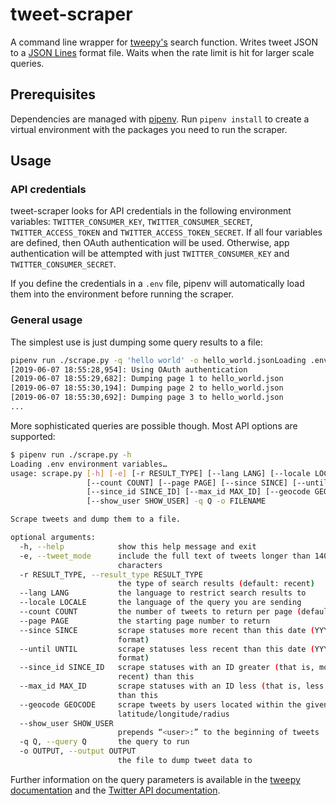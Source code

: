 # tweet-scraper

A command line wrapper for [tweepy's](https://tweepy.readthedocs.io/en/latest/) search function. Writes tweet JSON to a [JSON Lines](http://jsonlines.org/) format file. Waits when the rate limit is hit for larger scale queries. 

## Prerequisites

Dependencies are managed with [pipenv](https://pipenv.readthedocs.io/en/latest/). Run `pipenv install` to create a virtual environment with the packages you need to run the scraper.

## Usage

### API credentials

tweet-scraper looks for API credentials in the following environment variables: `TWITTER_CONSUMER_KEY`, `TWITTER_CONSUMER_SECRET`, `TWITTER_ACCESS_TOKEN` and `TWITTER_ACCESS_TOKEN_SECRET`. If all four variables are defined, then OAuth authentication will be used. Otherwise, app authentication will be attempted with just `TWITTER_CONSUMER_KEY` and `TWITTER_CONSUMER_SECRET`.

If you define the credentials in a `.env` file, pipenv will automatically load them into the environment before running the scraper.

### General usage

The simplest use is just dumping some query results to a file:

```bash
pipenv run ./scrape.py -q 'hello world' -o hello_world.jsonLoading .env environment variables…
[2019-06-07 18:55:28,954]: Using OAuth authentication
[2019-06-07 18:55:29,682]: Dumping page 1 to hello_world.json
[2019-06-07 18:55:30,194]: Dumping page 2 to hello_world.json
[2019-06-07 18:55:30,692]: Dumping page 3 to hello_world.json
...
```

More sophisticated queries are possible though. Most API options are supported:

```bash
$ pipenv run ./scrape.py -h
Loading .env environment variables…
usage: scrape.py [-h] [-e] [-r RESULT_TYPE] [--lang LANG] [--locale LOCALE]
                 [--count COUNT] [--page PAGE] [--since SINCE] [--until UNTIL]
                 [--since_id SINCE_ID] [--max_id MAX_ID] [--geocode GEOCODE]
                 [--show_user SHOW_USER] -q Q -o FILENAME

Scrape tweets and dump them to a file.

optional arguments:
  -h, --help            show this help message and exit
  -e, --tweet_mode      include the full text of tweets longer than 140
                        characters
  -r RESULT_TYPE, --result_type RESULT_TYPE
                        the type of search results (default: recent)
  --lang LANG           the language to restrict search results to
  --locale LOCALE       the language of the query you are sending
  --count COUNT         the number of tweets to return per page (default: 100)
  --page PAGE           the starting page number to return
  --since SINCE         scrape statuses more recent than this date (YYYY-MM-DD
                        format)
  --until UNTIL         scrape statuses less recent than this date (YYYY-MM-DD
                        format)
  --since_id SINCE_ID   scrape statuses with an ID greater (that is, more
                        recent) than this
  --max_id MAX_ID       scrape statuses with an ID less (that is, less recent)
                        than this
  --geocode GEOCODE     scrape tweets by users located within the given
                        latitude/longitude/radius
  --show_user SHOW_USER
                        prepends “<user>:” to the beginning of tweets
  -q Q, --query Q       the query to run
  -o OUTPUT, --output OUTPUT
                        the file to dump tweet data to
```

Further information on the query parameters is available in the [tweepy documentation](https://tweepy.readthedocs.io/en/latest/index.html) and the [Twitter API documentation](https://developer.twitter.com/en/docs/tweets/search/api-reference/get-search-tweets).